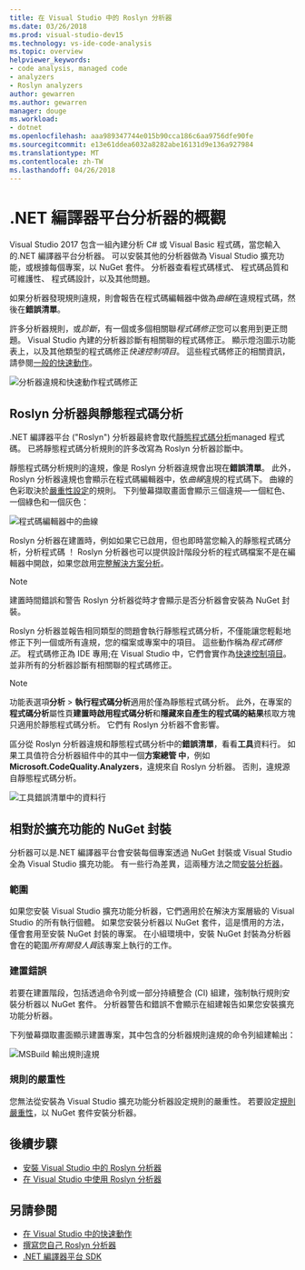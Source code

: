 ```yaml
---
title: 在 Visual Studio 中的 Roslyn 分析器
ms.date: 03/26/2018
ms.prod: visual-studio-dev15
ms.technology: vs-ide-code-analysis
ms.topic: overview
helpviewer_keywords:
- code analysis, managed code
- analyzers
- Roslyn analyzers
author: gewarren
ms.author: gewarren
manager: douge
ms.workload:
- dotnet
ms.openlocfilehash: aaa989347744e015b90cca186c6aa9756dfe90fe
ms.sourcegitcommit: e13e61ddea6032a8282abe16131d9e136a927984
ms.translationtype: MT
ms.contentlocale: zh-TW
ms.lasthandoff: 04/26/2018
---
```

# <a name="overview-of-net-compiler-platform-analyzers"></a>.NET 編譯器平台分析器的概觀

Visual Studio 2017 包含一組內建分析 C# 或 Visual Basic 程式碼，當您輸入的.NET 編譯器平台分析器。 可以安裝其他的分析器做為 Visual Studio 擴充功能，或根據每個專案，以 NuGet 套件。 分析器查看程式碼樣式、 程式碼品質和可維護性、 程式碼設計，以及其他問題。

如果分析器發現規則違規，則會報告在程式碼編輯器中做為*曲線*在違規程式碼，然後在**錯誤清單**。

許多分析器規則，或*診斷*，有一個或多個相關聯*程式碼修正*您可以套用到更正問題。 Visual Studio 內建的分析器診斷有相關聯的程式碼修正。 顯示燈泡圖示功能表上，以及其他類型的程式碼修正*快速控制項目*。 這些程式碼修正的相關資訊，請參閱[一般的快速動作](../ide/common-quick-actions.md)。

![分析器違規和快速動作程式碼修正](../code-quality/media/built-in-analyzer-code-fix.png)

## <a name="roslyn-analyzers-vs-static-code-analysis"></a>Roslyn 分析器與靜態程式碼分析

.NET 編譯器平台 ("Roslyn") 分析器最終會取代[靜態程式碼分析](../code-quality/code-analysis-for-managed-code-overview.md)managed 程式碼。 已將靜態程式碼分析規則的許多改寫為 Roslyn 分析器診斷中。

靜態程式碼分析規則的違規，像是 Roslyn 分析器違規會出現在**錯誤清單**。 此外，Roslyn 分析器違規也會顯示在程式碼編輯器中，依*曲線*違規的程式碼下。 曲線的色彩取決於[嚴重性設定](../code-quality/use-roslyn-analyzers.md#rule-severity)的規則。 下列螢幕擷取畫面會顯示三個違規&mdash;一個紅色、 一個綠色和一個灰色：

![程式碼編輯器中的曲線](media/diagnostics-severity-colors.png)

Roslyn 分析器在建置時，例如如果它已啟用，但也即時當您輸入的靜態程式碼分析，分析程式碼 ！ Roslyn 分析器也可以提供設計階段分析的程式碼檔案不是在編輯器中開啟，如果您啟用[完整解決方案分析](../code-quality/how-to-enable-and-disable-full-solution-analysis-for-managed-code.md#to-toggle-full-solution-analysis)。

> [!NOTE]
> 建置時間錯誤和警告 Roslyn 分析器從時才會顯示是否分析器會安裝為 NuGet 封裝。

Roslyn 分析器並報告相同類型的問題會執行靜態程式碼分析，不僅能讓您輕鬆地修正下列一個或所有違規，您的檔案或專案中的項目。 這些動作稱為*程式碼修正*。 程式碼修正為 IDE 專用;在 Visual Studio 中，它們會實作為[快速控制項目](../ide/quick-actions.md)。 並非所有的分析器診斷有相關聯的程式碼修正。

> [!NOTE]
> 功能表選項**分析** > **執行程式碼分析**適用於僅為靜態程式碼分析。 此外，在專案的**程式碼分析**屬性頁**建置時啟用程式碼分析**和**隱藏來自產生的程式碼的結果**核取方塊只適用於靜態程式碼分析。 它們有 Roslyn 分析器不會影響。

區分從 Roslyn 分析器違規和靜態程式碼分析中的**錯誤清單**，看看**工具**資料行。 如果工具值符合分析器組件中的其中一個**方案總管 中**，例如**Microsoft.CodeQuality.Analyzers**，違規來自 Roslyn 分析器。 否則，違規源自靜態程式碼分析。

![工具錯誤清單中的資料行](media/code-analysis-tool-in-error-list.png)

## <a name="nuget-package-vs-extension"></a>相對於擴充功能的 NuGet 封裝

分析器可以是.NET 編譯器平台會安裝每個專案透過 NuGet 封裝或 Visual Studio 全為 Visual Studio 擴充功能。 有一些行為差異，這兩種方法之間[安裝分析器](../code-quality/install-roslyn-analyzers.md)。

### <a name="scope"></a>範圍

如果您安裝 Visual Studio 擴充功能分析器，它們適用於在解決方案層級的 Visual Studio 的所有執行個體。 如果您安裝分析器以 NuGet 套件，這是慣用的方法，僅會套用至安裝 NuGet 封裝的專案。 在小組環境中，安裝 NuGet 封裝為分析器會在的範圍*所有開發人員*該專案上執行的工作。

### <a name="build-errors"></a>建置錯誤

若要在建置階段，包括透過命令列或一部分持續整合 (CI) 組建，強制執行規則安裝分析器以 NuGet 套件。 分析器警告和錯誤不會顯示在組建報告如果您安裝擴充功能分析器。

下列螢幕擷取畫面顯示建置專案，其中包含的分析器規則違規的命令列組建輸出：

![MSBuild 輸出規則違規](media/command-line-build-analyzers.png)

### <a name="rule-severity"></a>規則的嚴重性

您無法從安裝為 Visual Studio 擴充功能分析器設定規則的嚴重性。 若要設定[規則嚴重性](../code-quality/use-roslyn-analyzers.md#rule-severity)，以 NuGet 套件安裝分析器。

## <a name="next-steps"></a>後續步驟

- [安裝 Visual Studio 中的 Roslyn 分析器](../code-quality/install-roslyn-analyzers.md)
- [在 Visual Studio 中使用 Roslyn 分析器](../code-quality/use-roslyn-analyzers.md)

## <a name="see-also"></a>另請參閱

- [在 Visual Studio 中的快速動作](../ide/quick-actions.md)
- [撰寫您自己 Roslyn 分析器](../extensibility/getting-started-with-roslyn-analyzers.md)
- [.NET 編譯器平台 SDK](/dotnet/csharp/roslyn-sdk/)
